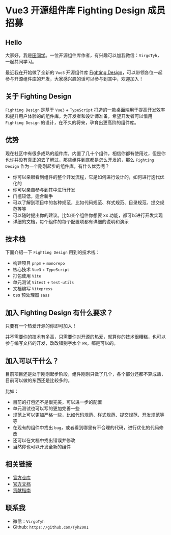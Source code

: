 # Vue3 开源组件库 Fighting Design 成员招募

## Hello

大家好，我是[田同学](https://github.com/Tyh2001)。一位开源组件库作者，有兴趣可以加我微信：`VirgoTyh`，一起共同学习。

最近我在开始做了全新的 `Vue3` 开源组件库 [Fighting Design](https://github.com/Tyh2001/fighting-design)，可以带领各位一起参与开源组件库的开发，大家感兴趣的话可以参与到其中，欢迎加入！

## 关于 Fighting Design

`Fighting Design` 是基于 `Vue3` + `TypeScript` 打造的一款桌面端用于提高开发效率和提升用户体验的的组件库。为开发者和设计师准备，希望开发者可以借用 `Fighting Design` 的设计，在不久的将来，孕育出更高阶的组件库。

## 优势

现在社区中有很多成熟的组件库，内置了几十个组件，相信你都有使用过，但是你也许并没有真正的去了解过，那些组件到底都是怎么开发的，那么 `Fighting Design` 作为一个刚刚起步的组件库，有什么优势呢？

- 你可以亲眼看到组件的整个开发流程，它是如何进行设计的，如何进行迭代优化的
- 你可以亲自参与到其中进行开发
- 门槛较低，适合新手
- 可以了解到项目中的各种规范，比如代码规范、样式规范、目录规范、提交规范等等
- 可以随时提出你的建议。比如某个组件你想要 xx 功能，都可以进行开发实现
- 详细的文档，每个组件的每个配置项都有详细的说明和演示

## 技术栈

下面介绍一下 `Fighting Design` 用到的技术栈：

- 构建项目 `pnpm` + `monorepo`
- 核心技术 `Vue3` + `TypeScript`
- 打包使用 `Vite`
- 单元测试 `Vitest` + `test-utils`
- 文档编写 `Vitepress`
- css 预处理器 `sass`

## 加入 Fighting Design 有什么要求？

只要有一个热爱开源的你即可加入！

并不需要你的技术有多高，只需要你对开源的热爱，就算你的技术很糟糕，也可以参与编写文档的开发，改改错别字水个 `PR`，都是可以的。

## 加入可以干什么？

目前项目还是处于刚刚起步阶段，组件刚刚只做了几个，各个部分还都不算成熟，目前可以做的东西还是比较多的。

比如：

- 目前的打包还不是很完美，可以进一步的配置
- 单元测试也可以写的更加完善一些
- 规范上可以更加严格一些，比如代码规范、样式规范、提交规范、开发规范等等
- 在现有的组件中找出 `bug`，或者看到哪里有不合理的代码，进行优化的代码修改
- 还可以在文档中找出错误并修改
- 当然你也可以开发全新的组件

## 相关链接

- [官方仓库](https://github.com/Tyh2001/fighting-design)
- [官方文档](https://fighting.tianyuhao.cn)
- [贡献指南](https://github.com/Tyh2001/fighting-design/blob/master/CONTRIBUTING.md)

## 联系我

- 微信：`VirgoTyh`
- Github: `https://github.com/Tyh2001`
